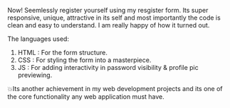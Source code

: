 Now! Seemlessly register yourself using my resgister form.
Its super responsive, unique, attractive in its self and most importantly the code is clean and easy to understand.
I am really happy of how it turned out.

The languages used:
1. HTML : For the form structure.
2. CSS : For styling the form into a masterpiece.
3. JS : For adding interactivity in password visibility & profile pic previewing.

💥Its another achievement in my web development projects and its one of the core functionality any web application must have.

